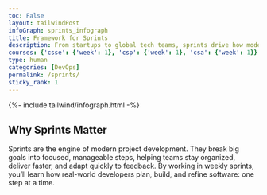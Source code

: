 ```yaml
---
toc: False 
layout: tailwindPost
infoGraph: sprints_infograph
title: Framework for Sprints
description: From startups to global tech teams, sprints drive how modern software is built. This page introduces you to the sprint workflow which is a structured approach to turning ideas into real, working products. By learning to plan, build, test, and reflect in weekly cycles, you'll gain the skills to collaborate like a developer and solve problems with purpose and precision.
courses: {'csse': {'week': 1}, 'csp': {'week': 1}, 'csa': {'week': 1}}
type: human 
categories: [DevOps]
permalink: /sprints/
sticky_rank: 1
---
```


<!-- Infographic - this depends on page.infoGraph frontmatter being set -->
{%- include tailwind/infograph.html -%}

## Why Sprints Matter

Sprints are the engine of modern project development. They break big goals into focused, manageable steps, helping teams stay organized, deliver faster, and adapt quickly to feedback. By working in weekly sprints, you’ll learn how real-world developers plan, build, and refine software: one step at a time.
